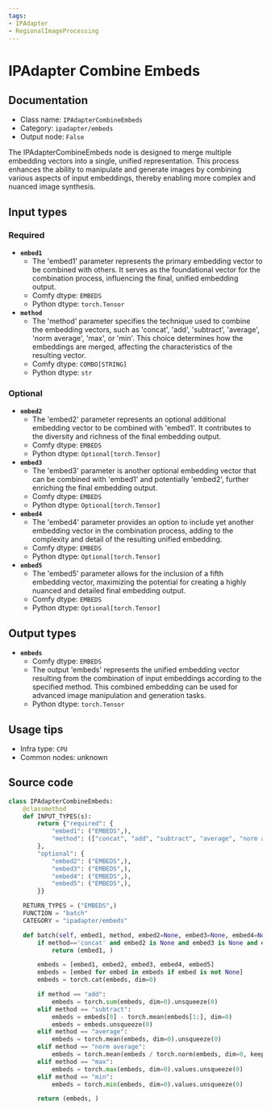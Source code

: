 ```yaml
---
tags:
- IPAdapter
- RegionalImageProcessing
---
```


# IPAdapter Combine Embeds
## Documentation
- Class name: `IPAdapterCombineEmbeds`
- Category: `ipadapter/embeds`
- Output node: `False`

The IPAdapterCombineEmbeds node is designed to merge multiple embedding vectors into a single, unified representation. This process enhances the ability to manipulate and generate images by combining various aspects of input embeddings, thereby enabling more complex and nuanced image synthesis.
## Input types
### Required
- **`embed1`**
    - The 'embed1' parameter represents the primary embedding vector to be combined with others. It serves as the foundational vector for the combination process, influencing the final, unified embedding output.
    - Comfy dtype: `EMBEDS`
    - Python dtype: `torch.Tensor`
- **`method`**
    - The 'method' parameter specifies the technique used to combine the embedding vectors, such as 'concat', 'add', 'subtract', 'average', 'norm average', 'max', or 'min'. This choice determines how the embeddings are merged, affecting the characteristics of the resulting vector.
    - Comfy dtype: `COMBO[STRING]`
    - Python dtype: `str`
### Optional
- **`embed2`**
    - The 'embed2' parameter represents an optional additional embedding vector to be combined with 'embed1'. It contributes to the diversity and richness of the final embedding output.
    - Comfy dtype: `EMBEDS`
    - Python dtype: `Optional[torch.Tensor]`
- **`embed3`**
    - The 'embed3' parameter is another optional embedding vector that can be combined with 'embed1' and potentially 'embed2', further enriching the final embedding output.
    - Comfy dtype: `EMBEDS`
    - Python dtype: `Optional[torch.Tensor]`
- **`embed4`**
    - The 'embed4' parameter provides an option to include yet another embedding vector in the combination process, adding to the complexity and detail of the resulting unified embedding.
    - Comfy dtype: `EMBEDS`
    - Python dtype: `Optional[torch.Tensor]`
- **`embed5`**
    - The 'embed5' parameter allows for the inclusion of a fifth embedding vector, maximizing the potential for creating a highly nuanced and detailed final embedding output.
    - Comfy dtype: `EMBEDS`
    - Python dtype: `Optional[torch.Tensor]`
## Output types
- **`embeds`**
    - Comfy dtype: `EMBEDS`
    - The output 'embeds' represents the unified embedding vector resulting from the combination of input embeddings according to the specified method. This combined embedding can be used for advanced image manipulation and generation tasks.
    - Python dtype: `torch.Tensor`
## Usage tips
- Infra type: `CPU`
- Common nodes: unknown


## Source code
```python
class IPAdapterCombineEmbeds:
    @classmethod
    def INPUT_TYPES(s):
        return {"required": {
            "embed1": ("EMBEDS",),
            "method": (["concat", "add", "subtract", "average", "norm average", "max", "min"], ),
        },
        "optional": {
            "embed2": ("EMBEDS",),
            "embed3": ("EMBEDS",),
            "embed4": ("EMBEDS",),
            "embed5": ("EMBEDS",),
        }}

    RETURN_TYPES = ("EMBEDS",)
    FUNCTION = "batch"
    CATEGORY = "ipadapter/embeds"

    def batch(self, embed1, method, embed2=None, embed3=None, embed4=None, embed5=None):
        if method=='concat' and embed2 is None and embed3 is None and embed4 is None and embed5 is None:
            return (embed1, )

        embeds = [embed1, embed2, embed3, embed4, embed5]
        embeds = [embed for embed in embeds if embed is not None]
        embeds = torch.cat(embeds, dim=0)

        if method == "add":
            embeds = torch.sum(embeds, dim=0).unsqueeze(0)
        elif method == "subtract":
            embeds = embeds[0] - torch.mean(embeds[1:], dim=0)
            embeds = embeds.unsqueeze(0)
        elif method == "average":
            embeds = torch.mean(embeds, dim=0).unsqueeze(0)
        elif method == "norm average":
            embeds = torch.mean(embeds / torch.norm(embeds, dim=0, keepdim=True), dim=0).unsqueeze(0)
        elif method == "max":
            embeds = torch.max(embeds, dim=0).values.unsqueeze(0)
        elif method == "min":
            embeds = torch.min(embeds, dim=0).values.unsqueeze(0)

        return (embeds, )

```
